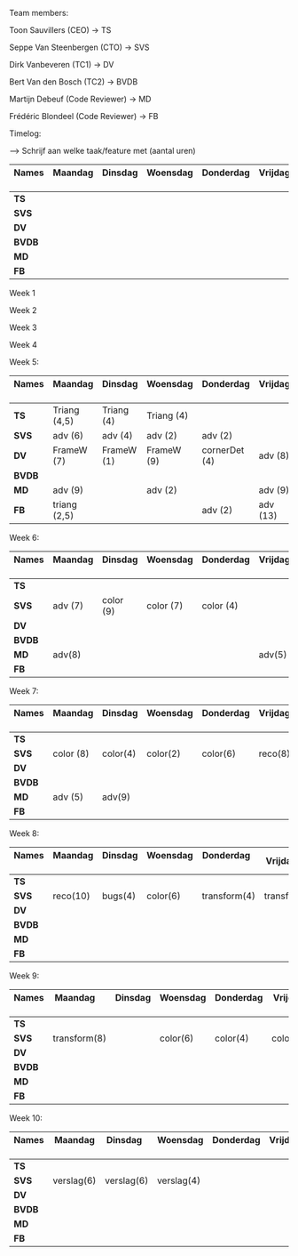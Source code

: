 Team members:

Toon Sauvillers (CEO) -> TS

Seppe Van Steenbergen (CTO) -> SVS

Dirk Vanbeveren (TC1) -> DV

Bert Van den Bosch (TC2) -> BVDB

Martijn Debeuf (Code Reviewer) -> MD

Frédéric Blondeel (Code Reviewer) -> FB

Timelog:

--> Schrijf aan welke taak/feature met (aantal uren)

| Names &nbsp; &nbsp; &nbsp; &nbsp;| Maandag &nbsp; &nbsp; &nbsp; &nbsp;| Dinsdag &nbsp; &nbsp; &nbsp; &nbsp;| Woensdag &nbsp; &nbsp; &nbsp; &nbsp;| Donderdag &nbsp; &nbsp; &nbsp; &nbsp;| Vrijdag &nbsp; &nbsp; &nbsp; &nbsp;| Zaterdag &nbsp; &nbsp; &nbsp; &nbsp;| Zondag &nbsp; &nbsp; &nbsp; &nbsp;|
|--------------------|----------------------|----------------------|----------------------|----------------------|----------------------|----------------------|----------------------|
|**TS**              |                      |                      |                      |                      |                      |                      |                      |
|**SVS**             |                      |                      |                      |                      |                      |                      |                      |
|**DV**              |                      |                      |                      |                      |                      |                      |                      |
|**BVDB**            |                      |                      |                      |                      |                      |                      |                      |
|**MD**              |                      |                      |                      |                      |                      |                      |                      |
|**FB**              |                      |                      |                      |                      |                      |                      |                      |

Week 1

Week 2

Week 3

Week 4

Week 5:

| Names &nbsp; &nbsp; &nbsp; &nbsp;| Maandag &nbsp; &nbsp; &nbsp; &nbsp;| Dinsdag &nbsp; &nbsp; &nbsp; &nbsp;| Woensdag &nbsp; &nbsp; &nbsp; &nbsp;| Donderdag &nbsp; &nbsp; &nbsp; &nbsp;| Vrijdag &nbsp; &nbsp; &nbsp; &nbsp;| Zaterdag &nbsp; &nbsp; &nbsp; &nbsp;| Zondag &nbsp; &nbsp; &nbsp; &nbsp;|
|--------------------|----------------------|----------------------|----------------------|----------------------|----------------------|----------------------|----------------------|
|**TS**              | Triang (4,5)         | Triang (4)           | Triang (4)           |                      |                      |                      |                      |
|**SVS**             | adv (6)              | adv (4)              | adv (2)              | adv (2)              |                      | adv (7)              | adv (9)              |
|**DV**              | FrameW (7)           | FrameW (1)           | FrameW (9)           | cornerDet (4)        | adv (8)              | adv (7)              | adv (1)              |
|**BVDB**            |                      |                      |                      |                      |                      |                      |                      |
|**MD**              | adv (9)              |                      | adv (2)              |                      | adv (9)              | adv (8)              | adv(10)              |
|**FB**              | triang (2,5)         |                      |                      | adv (2)              | adv (13)             |                      |                      |

Week 6:

| Names &nbsp; &nbsp; &nbsp; &nbsp;| Maandag &nbsp; &nbsp; &nbsp; &nbsp;| Dinsdag &nbsp; &nbsp; &nbsp; &nbsp;| Woensdag &nbsp; &nbsp; &nbsp; &nbsp;| Donderdag &nbsp; &nbsp; &nbsp; &nbsp;| Vrijdag &nbsp; &nbsp; &nbsp; &nbsp;| Zaterdag &nbsp; &nbsp; &nbsp; &nbsp;| Zondag &nbsp; &nbsp; &nbsp; &nbsp;|
|--------------------|----------------------|----------------------|----------------------|----------------------|----------------------|----------------------|----------------------|
|**TS**              |                      |                      |                      |                      |                      |                      |                      |
|**SVS**             | adv (7)              | color (9)            | color (7)            | color (4)            |                      |                      |                      |
|**DV**              |                      |                      |                      |                      |                      |                      |                      |
|**BVDB**            |                      |                      |                      |                      |                      |                      |                      |
|**MD**              | adv(8)               |                      |                      |                      |  adv(5)              |  adv(4)              | adv(2)               |
|**FB**              |                      |                      |                      |                      |                      |                      |                      |

Week 7:

| Names &nbsp; &nbsp; &nbsp; &nbsp;| Maandag &nbsp; &nbsp; &nbsp; &nbsp;| Dinsdag &nbsp; &nbsp; &nbsp; &nbsp;| Woensdag &nbsp; &nbsp; &nbsp; &nbsp;| Donderdag &nbsp; &nbsp; &nbsp; &nbsp;| Vrijdag &nbsp; &nbsp; &nbsp; &nbsp;| Zaterdag &nbsp; &nbsp; &nbsp; &nbsp;| Zondag &nbsp; &nbsp; &nbsp; &nbsp;|
|--------------------|----------------------|----------------------|----------------------|----------------------|----------------------|----------------------|----------------------|
|**TS**              |                      |                      |                      |                      |                      |                      |                      |
|**SVS**             | color (8)            | color(4)             | color(2)             | color(6)             | reco(8)              | reco(10)             | reco(16)             |
|**DV**              |                      |                      |                      |                      |                      |                      |                      |
|**BVDB**            |                      |                      |                      |                      |                      |                      |                      |
|**MD**              | adv (5)              | adv(9)               |                      |                      |                      |                      |                      |
|**FB**              |                      |                      |                      |                      |                      |                      |                      |

Week 8:

| Names &nbsp; &nbsp; &nbsp; &nbsp;| Maandag &nbsp; &nbsp; &nbsp; &nbsp;| Dinsdag &nbsp; &nbsp; &nbsp; &nbsp;| Woensdag &nbsp; &nbsp; &nbsp; &nbsp;| Donderdag &nbsp; &nbsp; &nbsp; &nbsp;| Vrijdag &nbsp; &nbsp; &nbsp; &nbsp;| Zaterdag &nbsp; &nbsp; &nbsp; &nbsp;| Zondag &nbsp; &nbsp; &nbsp; &nbsp;|
|--------------------|----------------------|----------------------|----------------------|----------------------|----------------------|----------------------|----------------------|
|**TS**              |                      |                      |                      |                      |                      |                      |                      |
|**SVS**             | reco(10)             | bugs(4)              | color(6)             | transform(4)         | transform(8)         | transform(6)         | transform(12)        |
|**DV**              |                      |                      |                      |                      |                      |                      |                      |
|**BVDB**            |                      |                      |                      |                      |                      |                      |                      |
|**MD**              |                      |                      |                      |                      |                      |                      |                      |
|**FB**              |                      |                      |                      |                      |                      |                      |                      |

Week 9:

| Names &nbsp; &nbsp; &nbsp; &nbsp;| Maandag &nbsp; &nbsp; &nbsp; &nbsp;| Dinsdag &nbsp; &nbsp; &nbsp; &nbsp;| Woensdag &nbsp; &nbsp; &nbsp; &nbsp;| Donderdag &nbsp; &nbsp; &nbsp; &nbsp;| Vrijdag &nbsp; &nbsp; &nbsp; &nbsp;| Zaterdag &nbsp; &nbsp; &nbsp; &nbsp;| Zondag &nbsp; &nbsp; &nbsp; &nbsp;|
|--------------------|----------------------|----------------------|----------------------|----------------------|----------------------|----------------------|----------------------|
|**TS**              |                      |                      |                      |                      |                      |                      |                      |
|**SVS**             | transform(8)         |                      | color(6)             | color(4)             | color(4)             |                      | verslag(6)           |
|**DV**              |                      |                      |                      |                      |                      |                      |                      |
|**BVDB**            |                      |                      |                      |                      |                      |                      |                      |
|**MD**              |                      |                      |                      |                      |                      |                      |                      |
|**FB**              |                      |                      |                      |                      |                      |                      |                      |

Week 10:

| Names &nbsp; &nbsp; &nbsp; &nbsp;| Maandag &nbsp; &nbsp; &nbsp; &nbsp;| Dinsdag &nbsp; &nbsp; &nbsp; &nbsp;| Woensdag &nbsp; &nbsp; &nbsp; &nbsp;| Donderdag &nbsp; &nbsp; &nbsp; &nbsp;| Vrijdag &nbsp; &nbsp; &nbsp; &nbsp;| Zaterdag &nbsp; &nbsp; &nbsp; &nbsp;| Zondag &nbsp; &nbsp; &nbsp; &nbsp;|
|--------------------|----------------------|----------------------|----------------------|----------------------|----------------------|----------------------|----------------------|
|**TS**              |                      |                      |                      |                      |                      |                      |                      |
|**SVS**             | verslag(6)           | verslag(6)           | verslag(4)           |                      |                      |                      |                      |
|**DV**              |                      |                      |                      |                      |                      |                      |                      |
|**BVDB**            |                      |                      |                      |                      |                      |                      |                      |
|**MD**              |                      |                      |                      |                      |                      |                      |                      |
|**FB**              |                      |                      |                      |                      |                      |                      |                      |
